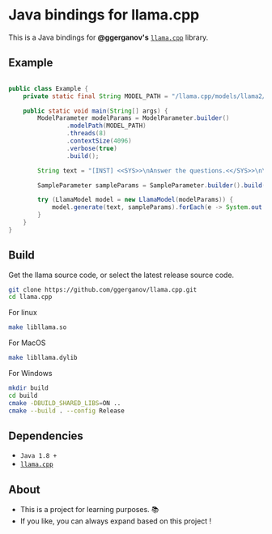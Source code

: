 # Java bindings for llama.cpp

This is a Java bindings for **@ggerganov's** [`llama.cpp`](https://github.com/ggerganov/llama.cpp) library.

## Example
```java

public class Example {
    private static final String MODEL_PATH = "/llama.cpp/models/llama2/ggml-model-7b-q6_k.gguf";

    public static void main(String[] args) {
        ModelParameter modelParams = ModelParameter.builder()
                .modelPath(MODEL_PATH)
                .threads(8)
                .contextSize(4096)
                .verbose(true)
                .build();

        String text = "[INST] <<SYS>>\nAnswer the questions.<</SYS>>\n\nWho are you? [/INST] ";

        SampleParameter sampleParams = SampleParameter.builder().build();

        try (LlamaModel model = new LlamaModel(modelParams)) {
            model.generate(text, sampleParams).forEach(e -> System.out.print(e.getText()));
        }
    }
}
```

## Build

Get the llama source code, or select the latest release source code.
```bash
git clone https://github.com/ggerganov/llama.cpp.git
cd llama.cpp
```

For linux
```bash
make libllama.so
```

For MacOS
```bash
make libllama.dylib
```

For Windows
```bash
mkdir build
cd build
cmake -DBUILD_SHARED_LIBS=ON ..
cmake --build . --config Release
```



## Dependencies
- `Java 1.8 +`
- [`llama.cpp`](https://github.com/ggerganov/llama.cpp)

## About
- This is a project for learning purposes. 📚
- If you like, you can always expand based on this project !
